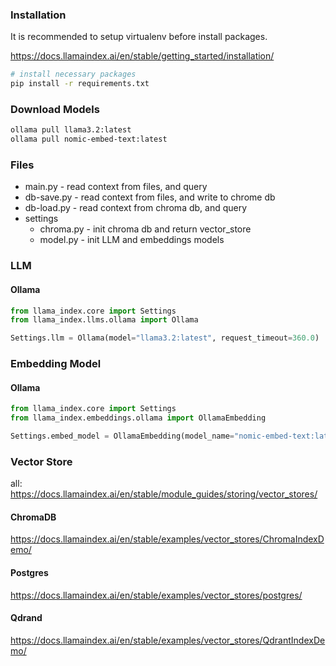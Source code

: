 ### Installation

It is recommended to setup virtualenv before install packages.

https://docs.llamaindex.ai/en/stable/getting_started/installation/


```sh
# install necessary packages
pip install -r requirements.txt
```

### Download Models

```sh
ollama pull llama3.2:latest
ollama pull nomic-embed-text:latest
```

### Files

- main.py - read context from files, and query
- db-save.py - read context from files, and write to chrome db
- db-load.py - read context from chroma db, and query
- settings
  - chroma.py - init chroma db and return vector_store
  - model.py - init LLM and embeddings models

### LLM

#### Ollama

```py
from llama_index.core import Settings
from llama_index.llms.ollama import Ollama

Settings.llm = Ollama(model="llama3.2:latest", request_timeout=360.0)
```

### Embedding Model

#### Ollama

```py
from llama_index.core import Settings
from llama_index.embeddings.ollama import OllamaEmbedding

Settings.embed_model = OllamaEmbedding(model_name="nomic-embed-text:latest")
```

### Vector Store

all: https://docs.llamaindex.ai/en/stable/module_guides/storing/vector_stores/

#### ChromaDB

https://docs.llamaindex.ai/en/stable/examples/vector_stores/ChromaIndexDemo/

#### Postgres

https://docs.llamaindex.ai/en/stable/examples/vector_stores/postgres/

#### Qdrand

https://docs.llamaindex.ai/en/stable/examples/vector_stores/QdrantIndexDemo/
